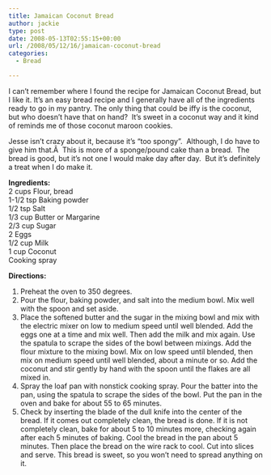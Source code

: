```yaml
---
title: Jamaican Coconut Bread
author: jackie
type: post
date: 2008-05-13T02:55:15+00:00
url: /2008/05/12/16/jamaican-coconut-bread
categories:
  - Bread

---
```

I can&#8217;t remember where I found the recipe for Jamaican Coconut Bread, but I like it. It&#8217;s an easy bread recipe and I generally have all of the ingredients ready to go in my pantry. The only thing that could be iffy is the coconut, but who doesn&#8217;t have that on hand?  It&#8217;s sweet in a coconut way and it kind of reminds me of those coconut maroon cookies.

Jesse isn&#8217;t crazy about it, because it&#8217;s &#8220;too spongy&#8221;.  Although, I do have to give him that.Â  This is more of a sponge/pound cake than a bread.  The bread is good, but it&#8217;s not one I would make day after day.  But it&#8217;s definitely a treat when I do make it.

**Ingredients:**  
2 cups Flour, bread  
1-1/2 tsp Baking powder  
1/2 tsp Salt  
1/3 cup Butter or Margarine  
2/3 cup Sugar  
2 Eggs  
1/2 cup Milk  
1 cup Coconut  
Cooking spray

**Directions:**

  1. Preheat the oven to 350 degrees.
  2. Pour the flour, baking powder, and salt into the medium bowl. Mix well with the spoon and set aside.
  3. Place the softened butter and the sugar in the mixing bowl and mix with the electric mixer on low to medium speed until well blended. Add the eggs one at a time and mix well. Then add the milk and mix again. Use the spatula to scrape the sides of the bowl between mixings. Add the flour mixture to the mixing bowl. Mix on low speed until blended, then mix on medium speed until well blended, about a minute or so. Add the coconut and stir gently by hand with the spoon until the flakes are all mixed in.
  4. Spray the loaf pan with nonstick cooking spray. Pour the batter into the pan, using the spatula to scrape the sides of the bowl. Put the pan in the oven and bake for about 55 to 65 minutes.
  5. Check by inserting the blade of the dull knife into the center of the bread. If it comes out completely clean, the bread is done. If it is not completely clean, bake for about 5 to 10 minutes more, checking again after each 5 minutes of baking. Cool the bread in the pan about 5 minutes. Then place the bread on the wire rack to cool. Cut into slices and serve. This bread is sweet, so you won&#8217;t need to spread anything on it.